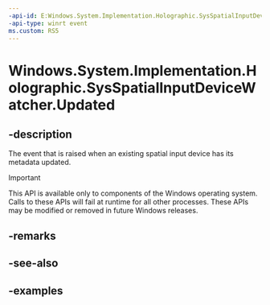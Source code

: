 ```yaml
---
-api-id: E:Windows.System.Implementation.Holographic.SysSpatialInputDeviceWatcher.Updated
-api-type: winrt event
ms.custom: RS5
---
```


<!-- Event syntax.
public event TypedEventHandler Updated<SysSpatialInputDeviceWatcher, SysSpatialInputDevice>
-->

# Windows.System.Implementation.Holographic.SysSpatialInputDeviceWatcher.Updated

## -description
The event that is raised when an existing spatial input device has its metadata updated.

> [!IMPORTANT]
> This API is available only to components of the Windows operating system.  Calls to these APIs will fail at runtime for all other processes.  These APIs may be modified or removed in future Windows releases.

## -remarks

## -see-also

## -examples

